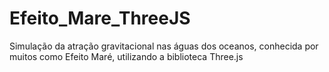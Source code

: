 # Efeito_Mare_ThreeJS
Simulação da atração gravitacional nas águas dos oceanos, conhecida por muitos como Efeito Maré, utilizando a biblioteca Three.js
